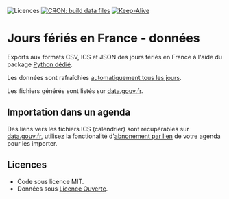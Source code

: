 ![Licences](https://img.shields.io/badge/Licences-MIT%2C%20Licence%20Ouverte-orange)
[![CRON: build data files](https://github.com/etalab/jours-feries-france-data/actions/workflows/cron.yml/badge.svg)](https://github.com/etalab/jours-feries-france-data/actions/workflows/cron.yml)
[![Keep-Alive](https://github.com/etalab/jours-feries-france-data/actions/workflows/keepalive.yml/badge.svg)](https://github.com/etalab/jours-feries-france-data/actions/workflows/keepalive.yml)

# Jours fériés en France - données

Exports aux formats CSV, ICS et JSON des jours fériés en France à l'aide du package [Python dédié](https://github.com/etalab/jours-feries-france).

Les données sont rafraîchies [automatiquement tous les jours](https://github.com/etalab/jours-feries-france-data/actions).

Les fichiers générés sont listés sur [data.gouv.fr](https://www.data.gouv.fr/fr/datasets/jours-feries-en-france/).


## Importation dans un agenda

Des liens vers les fichiers ICS (calendrier) sont récupérables sur
[data.gouv.fr](https://www.data.gouv.fr/fr/datasets/jours-feries-en-france/),
utilisez la fonctionalité d'[abnonement par
lien](https://docs.nextcloud.com/server/latest/user_manual/en/pim/calendar.html#subscribe-to-a-calendar)
de votre agenda pour les importer.


## Licences

- Code sous licence MIT.
- Données sous [Licence Ouverte](https://www.etalab.gouv.fr/licence-ouverte-open-licence).
